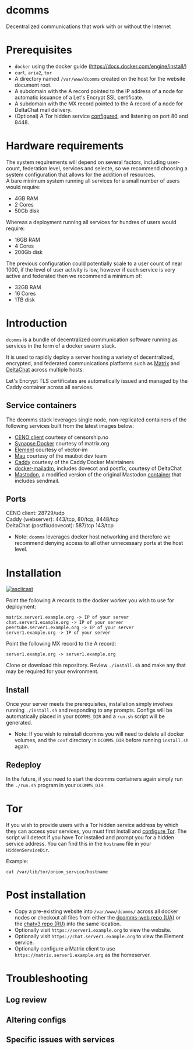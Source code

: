 # dcomms

Decentralized communications that work with or without the Internet

# Prerequisites
* `docker` using the docker guide (https://docs.docker.com/engine/install/)
* `curl`, `aria2`, `tor`
* A directory named `/var/www/dcomms` created on the host for the website document root.
* A subdomain with the A record pointed to the IP address of a node for automatic issuance of a Let's Encrypt SSL certificate.
* A subdomain with the MX record pointed to the A record of a node for DeltaChat mail delivery.
* (Optional) A Tor hidden service [configured](https://community.torproject.org/onion-services/setup/), and listening on port 80 and 8448.

# Hardware requirements
The system requirements will depend on several factors, including user-count, federation level, services and selecte, so we recommend choosing a system configuration that allows for the addition of resources.  
A bare minimum system running all services for a small number of users would require:
* 4GB RAM
* 2 Cores
* 50Gb disk

Whereas a deployment running all services for hundres of users would require:
* 16GB RAM
* 4 Cores
* 200Gb disk

The previous configuration could potentially scale to a user count of near 1000, if the level of user activity is low, however if each service is very active and federated then we recommend a minimum of:
* 32GB RAM
* 16 Cores
* 1TB disk

# Introduction

`dcomms` is a bundle of decentralized communication software running as services in the form of a docker swarm stack.

It is used to rapidly deploy a server hosting a variety of decentralized, encrypted, and federated communications platforms such as [Matrix](https://matrix.org/) and [DeltaChat](https://delta.chat) across multiple hosts.

Let's Encrypt TLS certificates are automatically issued and managed by the Caddy container across all services.

## Service containers

The dcomms stack leverages single node, non-replicated containers of the following services built from the latest images below:

* [CENO client](https://hub.docker.com/r/equalitie/ceno-client) courtesy of censorship.no
* [Synapse Docker](https://hub.docker.com/r/matrixdotorg/synapse/) courtesy of matrix.org
* [Element](https://hub.docker.com/r/vectorim/element-web/) courtesy of vector-im
* [Mau](https://mau.dev/maubot/maubot) courtesy of the maubot dev team
* [Caddy](https://hub.docker.com/_/caddy) courtesy of the Caddy Docker Maintainers
* [docker-mailadm](https://github.com/deltachat/docker-mailadm), includes dovecot and postfix, courtesy of DeltaChat
* [Mastodon](https://hub.docker.com/r/aphick/mastodon-sendmail), a modified version of the original Mastodon [container](https://hub.docker.com/r/tootsuite/mastodon) that includes sendmail.

## Ports

CENO client: 28729/udp \
Caddy (webserver): 443/tcp, 80/tcp, 8448/tcp \
DeltaChat (postfix/dovecot): 587/tcp 143/tcp

* Note: `dcomms` leverages docker host networking and therefore we recommend denying access to all other unnecessary ports at the host level.

# Installation

[![asciicast](https://asciinema.org/a/9En7vMaopv2eWYf3T6W7saJh9.svg)](https://asciinema.org/a/9En7vMaopv2eWYf3T6W7saJh9)

Point the following A records to the docker worker you wish to use for deployment:
```
matrix.server1.example.org -> IP of your server
chat.server1.example.org -> IP of your server
peertube.server1.example.org -> IP of your server
server1.example.org -> IP of your server
```

Point the following MX record to the A record:
```
server1.example.org -> server1.example.org
```

Clone or download this repository.  Review `./install.sh` and make any that may be required for your environment.


## Install

Once your server meets the prerequisites, installation simply involves running `./install.sh` and responding to any prompts. Configs will be automatically placed in your `DCOMMS_DIR` and a `run.sh` script will be generated.

* Note: If you wish to reinstall dcomms you will need to delete all docker volumes, and the `conf` directory in `DCOMMS_DIR` before running `install.sh` again.

## Redeploy

In the future, if you need to start the dcomms containers again simply run the `./run.sh` program in your `DCOMMS_DIR`.

# Tor

If you wish to provide users with a Tor hidden service address by which they can access your services, you must first install and [configure Tor](https://community.torproject.org/onion-services/setup/).
The script will detect if you have Tor installed and prompt you for a hidden service address. You can find this in the `hostname` file in your `HiddenServiceDir`.

Example:
```
cat /var/lib/tor/onion_service/hostname
```

# Post installation

* Copy a pre-existing website into `/var/www/dcomms/` across all docker nodes or checkout all files from either the [dcomms-web repo (UA)](https://github.com/censorship-no/dcomms-web) or the [chatv3 repo (RU)](https://github.com/censorship-no/chatv3-web) into the same location.
* Optionally visit `https://server1.example.org` to view the website.
* Optionally visit `https://chat.server1.example.org` to view the Element service.
* Optionally configure a Matrix client to use `https://matrix.server1.example.org` as the homeserver.


# Troubleshooting

## Log review

## Altering configs

## Specific issues with services

